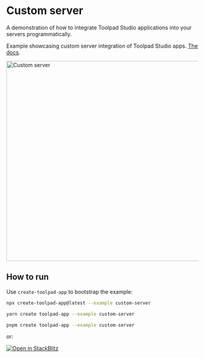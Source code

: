 # Custom server

<p class="description">A demonstration of how to integrate Toolpad Studio applications into your servers programmatically.</p>

Example showcasing custom server integration of Toolpad Studio apps. [The docs](https://mui.com/toolpad/studio/concepts/custom-server/).

<a target="_blank">
  <img src="https://mui.com/static/toolpad/marketing/custom-server.png" alt="Custom server" style="aspect-ratio: 131/88;" width="524">
</a>

## How to run

Use `create-toolpad-app` to bootstrap the example:

```bash
npx create-toolpad-app@latest --example custom-server
```

```bash
yarn create toolpad-app --example custom-server
```

```bash
pnpm create toolpad-app --example custom-server
```

or:

[![Open in StackBlitz](https://developer.stackblitz.com/img/open_in_stackblitz.svg)](https://stackblitz.com/fork/github/mui/toolpad/tree/master/examples/custom-server)
